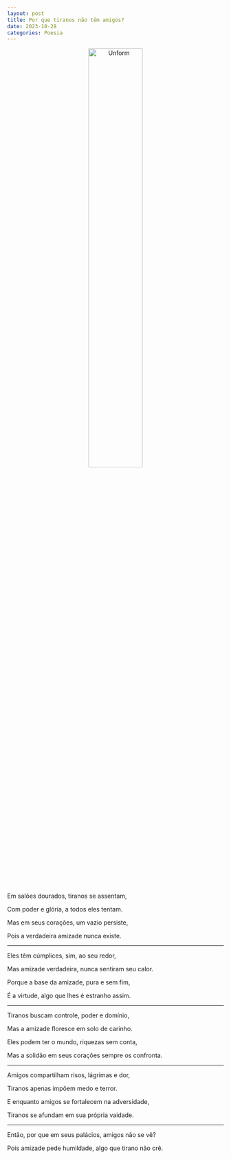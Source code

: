 ```yaml
---
layout: post
title: Por que tiranos não têm amigos?
date: 2023-10-28
categories: Poesia
---
```


<p align="center">
<img src="{{ site.baseurl }}/images/2023-10-29-Pq-tiranos-nao-tem-amigos.png" height="50%" width="50%" alt="Unform" />
</p>

Em salões dourados, tiranos se assentam,

Com poder e glória, a todos eles tentam.

Mas em seus corações, um vazio persiste,

Pois a verdadeira amizade nunca existe.

---

Eles têm cúmplices, sim, ao seu redor,

Mas amizade verdadeira, nunca sentiram seu calor.

Porque a base da amizade, pura e sem fim,

É a virtude, algo que lhes é estranho assim.

---

Tiranos buscam controle, poder e domínio,

Mas a amizade floresce em solo de carinho.

Eles podem ter o mundo, riquezas sem conta,

Mas a solidão em seus corações sempre os confronta.

---

Amigos compartilham risos, lágrimas e dor,

Tiranos apenas impõem medo e terror.

E enquanto amigos se fortalecem na adversidade,

Tiranos se afundam em sua própria vaidade.

---

Então, por que em seus palácios, amigos não se vê?

Pois amizade pede humildade, algo que tirano não crê.